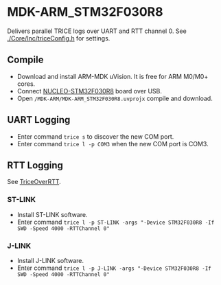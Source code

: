 # MDK-ARM_STM32F030R8

Delivers parallel TRICE logs over UART and RTT channel 0. See [./Core/Inc/triceConfig.h](./Core/Inc/triceConfig.h) for settings.

## Compile

- Download and install ARM-MDK uVision. It is free for ARM M0/M0+ cores.
- Connect [NUCLEO-STM32F030R8]() board over USB.
- Open `/MDK-ARM/MDK-ARM_STM32F030R8.uvprojx` compile and download.

## UART Logging

- Enter command `trice s` to discover the new COM port.
- Enter command `trice l -p COM3` when the new COM port is COM3.

## RTT Logging

See [TriceOverRTT](../../docs/TriceOverRTT.md).

### ST-LINK 

- Install ST-LINK software. 
- Enter command `trice l -p ST-LINK -args "-Device STM32F030R8 -If SWD -Speed 4000 -RTTChannel 0"`

### J-LINK

- Install J-LINK software. 
- Enter command `trice l -p J-LINK -args "-Device STM32F030R8 -If SWD -Speed 4000 -RTTChannel 0"`

